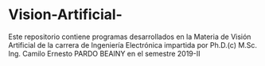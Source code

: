 # Vision-Artificial-
Este repositorio contiene programas desarrollados en la Materia de Visión Artificial de la carrera de Ingeniería Electrónica impartida por Ph.D.(c) M.Sc. Ing. Camilo Ernesto PARDO BEAINY en el semestre 2019-II
